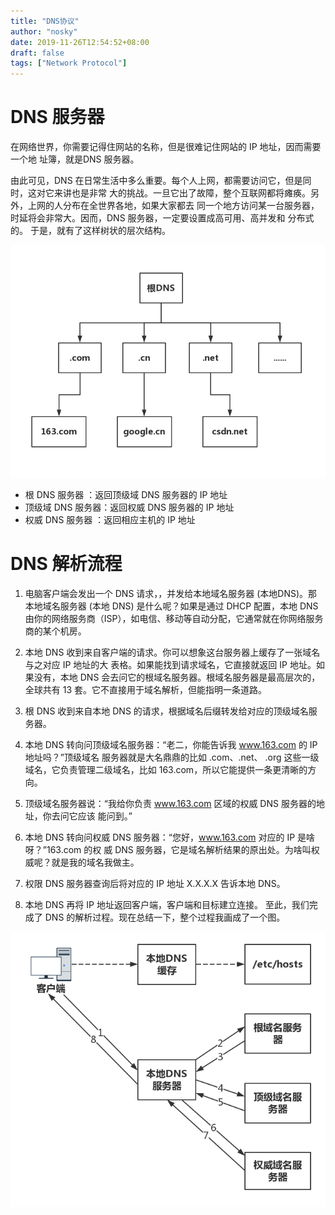 ```yaml
---
title: "DNS协议"
author: "nosky"
date: 2019-11-26T12:54:52+08:00
draft: false
tags: ["Network Protocol"]
---
```


# DNS 服务器

在网络世界，你需要记得住网站的名称，但是很难记住网站的 IP 地址，因而需要一个地
址簿，就是DNS 服务器。

由此可见，DNS 在日常生活中多么重要。每个人上网，都需要访问它，但是同时，这对它来讲也是非常
大的挑战。一旦它出了故障，整个互联网都将瘫痪。另外，上网的人分布在全世界各地，如果大家都去
同一个地方访问某一台服务器，时延将会非常大。因而，DNS 服务器，一定要设置成高可用、高并发和
分布式的。
于是，就有了这样树状的层次结构。

![image-20191126112817430](/posts/networkProtocol-geektime/DNS.assets/image-20191130231041568.png)

* 根 DNS 服务器 ：返回顶级域 DNS 服务器的 IP 地址
* 顶级域 DNS 服务器：返回权威 DNS 服务器的 IP 地址
* 权威 DNS 服务器 ：返回相应主机的 IP 地址

# DNS 解析流程

1. 电脑客户端会发出一个 DNS 请求，，并发给本地域名服务器 (本地DNS)。那本地域名服务器 (本地 DNS) 是什么呢？如果是通过 DHCP 配置，本地 DNS 由你的网络服务商（ISP），如电信、移动等自动分配，它通常就在你网络服务商的某个机房。

2. 本地 DNS 收到来自客户端的请求。你可以想象这台服务器上缓存了一张域名与之对应 IP 地址的大
表格。如果能找到请求域名，它直接就返回 IP 地址。如果没有，本地 DNS 会去问它的根域名服务器。根域名服务器是最高层次的，全球共有 13 套。它不直接用于域名解析，但能指明一条道路。

3. 根 DNS 收到来自本地 DNS 的请求，根据域名后缀转发给对应的顶级域名服务器。

4. 本地 DNS 转向问顶级域名服务器：“老二，你能告诉我 www.163.com 的 IP 地址吗？”顶级域名
    服务器就是大名鼎鼎的比如 .com、.net、 .org 这些一级域名，它负责管理二级域名，比如
    163.com，所以它能提供一条更清晰的方向。

5. 顶级域名服务器说：“我给你负责 www.163.com 区域的权威 DNS 服务器的地址，你去问它应该
    能问到。”

6. 本地 DNS 转向问权威 DNS 服务器：“您好，www.163.com 对应的 IP 是啥呀？”163.com 的权
    威 DNS 服务器，它是域名解析结果的原出处。为啥叫权威呢？就是我的域名我做主。

7. 权限 DNS 服务器查询后将对应的 IP 地址 X.X.X.X 告诉本地 DNS。

8. 本地 DNS 再将 IP 地址返回客户端，客户端和目标建立连接。
    至此，我们完成了 DNS 的解析过程。现在总结一下，整个过程我画成了一个图。

  ![image-20191126112950149](/posts/networkProtocol-geektime/DNS.assets/image-20191130231002617.png)